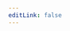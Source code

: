 ```yaml
---
editLink: false
---
```


<script setup>
import SwagLanding from "../components/SwagLanding.vue";

const landing = {
    title: `Build the functionalities merchants need`,
    description: `Leverage Shopware's extension APIs to build unique extensions that boost merchants businesses. Use the powerful plugin system to build highly custom extensions or build apps using your platform of choice.`,
    image: '/public/landing/apps.png',
};

const ctas = [
    {
        title: 'Build your first Shopware app',
        sub: 'Learn how to set up your development environment and start coding within a couple minutes.',
        page: '/docs/guides/plugins/apps/app-base-guide.html',
    },
];

const exposed = [
    {
        title: `App Scripts`,
        page: '/docs/guides/plugins/apps/app-scripts/',
        sub: `Leverage App Scripts to customize the checkout or fetch additional data in your Storefront.`,
        image: '../../../../public/landing/exposed_app.png',
    },
    {
        title: `Custom Templates`,
        page: '/docs/guides/plugins/apps/app-scripts/',
        sub: `Custom templates let you extend or modify the appearance of parts of your storefront.`,
        image: '../../../../public/landing/exposed_templates.png',
    },
    {
        title: `Admin Extensions`,
        page: '/docs/guides/plugins/apps/starter/starter-admin-extension.html',
        sub: `Build powerful modules for the admin panel using our new Admin Extension API.`,
        image: '../../../../public/landing/exposed_admin.png',
    },
];
</script>

<SwagLanding
v-bind="landing"
:ctas="ctas"
:exposed="exposed"
/>